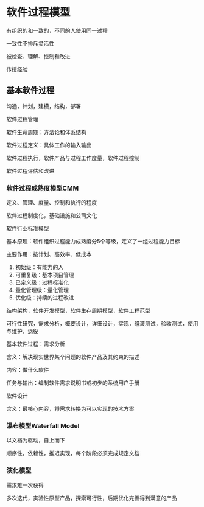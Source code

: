 # 软件过程模型

有组织的和一致的，不同的人使用同一过程

一致性不排斥灵活性

被检查、理解、控制和改进

传授经验

## 基本软件过程

沟通，计划，建模，结构，部署

软件过程管理

软件生命周期：方法论和体系结构

软件过程定义：具体工作的输入输出

软件过程执行，软件产品与过程工作度量，软件过程控制

软件过程评估和改进

### 软件过程成熟度模型CMM

定义、管理、度量、控制和执行的程度

软件过程制度化，基础设施和公司文化

软件行业标准模型

基本原理：软件组织过程能力成熟度分5个等级，定义了一组过程能力目标

主要作用：按计划、高效率、低成本

1. 初始级：有能力的人
2. 可重复级：基本项目管理
3. 已定义级：过程标准化
4. 量化管理级：量化管理
5. 优化级：持续的过程改进

结构架构，软件开发模型，软件生存周期模型，软件工程范型

可行性研究，需求分析，概要设计，详细设计，实现，组装测试，验收测试，使用与维护，退役

基本软件过程：需求分析

含义：解决现实世界某个问题的软件产品及其约束的描述

内容：做什么软件

任务与输出：编制软件需求说明书或初步的系统用户手册

软件设计

含义：最核心内容，将需求转换为可以实现的技术方案

### 瀑布模型Waterfall Model

以文档为驱动，自上而下

顺序性，依赖性，推迟实现，每个阶段必须完成规定文档

### 演化模型

需求难一次获得

多次迭代，实验性原型产品，探索可行性，后期优化完善得到满意的产品